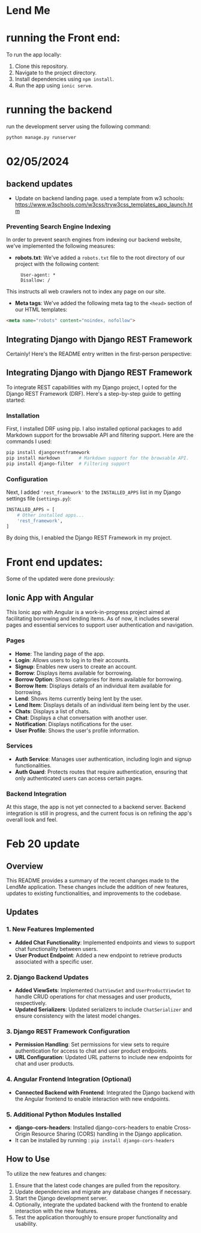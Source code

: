 # Lend Me

# running the Front end:

To run the app locally:

1. Clone this repository.
2. Navigate to the project directory.
3. Install dependencies using `npm install`.
4. Run the app using `ionic serve`.

# running the backend


run the development server using the following command:

```bash
python manage.py runserver

```

# 02/05/2024
## backend updates
- Update on backend landing page. used a template from w3 schools: https://www.w3schools.com/w3css/tryw3css_templates_app_launch.htm
  
### Preventing Search Engine Indexing

In order to prevent search engines from indexing our backend website, we've implemented the following measures:

- **robots.txt**: We've added a `robots.txt` file to the root directory of our project with the following content:

        User-agent: *
        Disallow: /


This instructs all web crawlers not to index any page on our site.

- **Meta tags**: We've added the following meta tag to the `<head>` section of our HTML templates:

```html
<meta name="robots" content="noindex, nofollow">
```

## Integrating Django with Django REST Framework

Certainly! Here's the README entry written in the first-person perspective:

## Integrating Django with Django REST Framework

To integrate REST capabilities with my Django project, I opted for the Django REST Framework (DRF). Here's a step-by-step guide to getting started:

### Installation

First, I installed DRF using pip. I also installed optional packages to add Markdown support for the browsable API and filtering support. Here are the commands I used:

```bash
pip install djangorestframework
pip install markdown       # Markdown support for the browsable API.
pip install django-filter  # Filtering support
```

### Configuration

Next, I added `'rest_framework'` to the `INSTALLED_APPS` list in my Django settings file (`settings.py`):

```python
INSTALLED_APPS = [
    # Other installed apps...
    'rest_framework',
]
```

By doing this, I enabled the Django REST Framework in my project.

# Front end updates:
Some of the updated were done previously:
## Ionic App with Angular

This Ionic app with Angular is a work-in-progress project aimed at facilitating borrowing and lending items. As of now, it includes several pages and essential services to support user authentication and navigation.

### Pages

- **Home**: The landing page of the app.
- **Login**: Allows users to log in to their accounts.
- **Signup**: Enables new users to create an account.
- **Borrow**: Displays items available for borrowing.
- **Borrow Option**: Shows categories for items available for borrowing.
- **Borrow Item**: Displays details of an individual item available for borrowing.
- **Lend**: Shows items currently being lent by the user.
- **Lend Item**: Displays details of an individual item being lent by the user.
- **Chats**: Displays a list of chats.
- **Chat**: Displays a chat conversation with another user.
- **Notification**: Displays notifications for the user.
- **User Profile**: Shows the user's profile information.

### Services

- **Auth Service**: Manages user authentication, including login and signup functionalities.
- **Auth Guard**: Protects routes that require authentication, ensuring that only authenticated users can access certain pages.

### Backend Integration

At this stage, the app is not yet connected to a backend server. Backend integration is still in progress, and the current focus is on refining the app's overall look and feel.

# Feb 20 update
## Overview
This README provides a summary of the recent changes made to the LendMe application. These changes include the addition of new features, updates to existing functionalities, and improvements to the codebase.

## Updates
### 1. New Features Implemented
- **Added Chat Functionality**: Implemented endpoints and views to support chat functionality between users.
- **User Product Endpoint**: Added a new endpoint to retrieve products associated with a specific user.

### 2. Django Backend Updates
- **Added ViewSets**: Implemented `ChatViewSet` and `UserProductViewSet` to handle CRUD operations for chat messages and user products, respectively.
- **Updated Serializers**: Updated serializers to include `ChatSerializer` and ensure consistency with the latest model changes.

### 3. Django REST Framework Configuration
- **Permission Handling**: Set permissions for view sets to require authentication for access to chat and user product endpoints.
- **URL Configuration**: Updated URL patterns to include new endpoints for chat and user products.

### 4. Angular Frontend Integration (Optional)
- **Connected Backend with Frontend**: Integrated the Django backend with the Angular frontend to enable interaction with new endpoints.

### 5. Additional Python Modules Installed
 - **django-cors-headers**: Installed django-cors-headers to enable Cross-Origin Resource Sharing (CORS) handling in the Django application.
 - It can be installed by running : 
	```pip install django-cors-headers```

## How to Use
To utilize the new features and changes:

1. Ensure that the latest code changes are pulled from the repository.
2. Update dependencies and migrate any database changes if necessary.
3. Start the Django development server.
4. Optionally, integrate the updated backend with the frontend to enable interaction with the new features.
5. Test the application thoroughly to ensure proper functionality and usability.